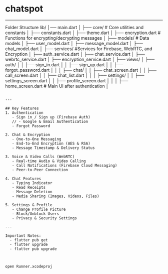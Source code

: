 # chatspot
----------

Folder Structure
lib/
│── main.dart
│
├── core/                 # Core utilities and constants
│   ├── constants.dart
│   ├── theme.dart
│   ├── encryption.dart   # Functions for encrypting/decrypting messages
│
├── models/               # Data models
│   ├── user_model.dart
│   ├── message_model.dart
│   ├── chat_model.dart
│
├── services/             #Services for Firebase, WebRTC, and Encryption
│   ├── auth_service.dart
│   ├── chat_service.dart
│   ├── webrtc_service.dart
│   ├── encryption_service.dart
│
├── views/
│   ├── auth/
│   │   ├── sign_in.dart
│   │   ├── sign_up.dart
│   │   ├── forgot_password.dart
│   │
│   ├── chat/ 
│   │   ├── chat_screen.dart
│   │   ├── call_screen.dart
│   │   ├── chat_list.dart
│   │
│   ├── settings/
│   │   ├── settings_screen.dart
│   │   ├── profile_screen.dart
│   │
│   ├── home_screen.dart  # Main UI after authentication
│
```

---

## Key Features
1. Authentication
   - Sign in / Sign up (Firebase Auth)
   // - Google & Email Authentication
   - Forgot Password

2. Chat & Encryption
   - One-to-One Messaging
   - End-to-End Encryption (AES & RSA)
   - Message Timestamp & Delivery Status

3. Voice & Video Calls (WebRTC)
   - Real-time Audio & Video Calling
   - Call Notifications (Firebase Cloud Messaging)
   - Peer-to-Peer Connection

4. Chat Features
   - Typing Indicator
   - Read Receipts
   - Message Deletion
   - Media Sharing (Images, Videos, Files)

5. Settings & Profile
   - Change Profile Picture
   - Block/Unblock Users
   - Privacy & Security Settings

---

Important Notes:
  - flutter pub get
  - flutter upgrade
  - flutter pub upgrade



open Runner.xcodeproj

